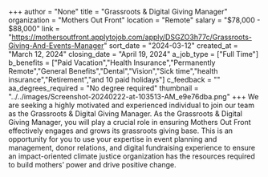 +++
author = "None"
title = "Grassroots & Digital Giving Manager"
organization = "Mothers Out Front"
location = "Remote"
salary = "$78,000 - $88,000"
link = "https://mothersoutfront.applytojob.com/apply/DSGZO3h77c/Grassroots-Giving-And-Events-Manager"
sort_date = "2024-03-12"
created_at = "March 12, 2024"
closing_date = "April 19, 2024"
a_job_type = ["Full Time"]
b_benefits = ["Paid Vacation","Health Insurance","Permanently Remote","General Benefits","Dental","Vision","Sick time","health insurance","Retirement","and 10 paid holidays"]
c_feedback = ""
aa_degrees_required = "No degree required"
thumbnail = "../../images/Screenshot-20240222-at-103513-AM_e9e76dba.png"
+++
We are seeking a highly motivated and experienced individual to join our team as the Grassroots & Digital Giving Manager. As the Grassroots & Digital Giving Manager, you will play a crucial role in ensuring Mothers Out Front effectively engages and grows its grassroots giving base. This is an opportunity for you to use your expertise in event planning and management, donor relations, and digital fundraising experience to ensure an impact-oriented climate justice organization has the resources required to build mothers’ power and drive positive change.  